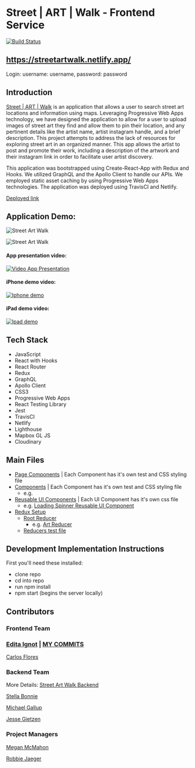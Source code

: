 # Street | ART | Walk - Frontend Service 

[![Build Status](https://travis-ci.org/StreetArtMap/streetArtMap.svg?branch=master)](https://travis-ci.org/StreetArtMap/streetArtMap)

## https://streetartwalk.netlify.app/ 
Login: username: username, password: password

## Introduction

[Street | ART | Walk](https://streetartwalk.netlify.app/ ) is an application that allows a user to search street art locations and information using maps. Leveraging Progressive Web Apps technology, we have designed the application to allow for a user to upload images of street art they find and allow them to pin their location, and any pertinent details like the artist name, artist instagram handle, and a brief description. This project attempts to address the lack of resources for exploring street art in an organized manner. This app allows the artist to post and promote their work, including a description of the artwork and their instagram link in order to facilitate user artist discovery. 

This application was bootstrapped using Create-React-App with Redux and Hooks. We utilized GraphQL and the Apollo Client to handle our APIs. We employed static asset caching by using Progressive Web Apps technologies. The application was deployed using TravisCI and Netlify. 

[Deployed link](https://streetartwalk.netlify.app/)

## Application Demo: 
![Street Art Walk](https://res.cloudinary.com/ds6dxgvxo/image/upload/v1600219353/streetartwalk1_u8uzdd.jpg)

![Street Art Walk](https://res.cloudinary.com/ds6dxgvxo/image/upload/v1600219328/streetartwalk2_pajf7z.jpg)

#### App presentation video:
[![Video App Presentation](https://res.cloudinary.com/ds6dxgvxo/image/upload/v1600546863/Screen_Shot_2020-09-19_at_14.20.04_nilfeq.jpg)](https://vimeo.com/459573196)

#### iPhone demo video:
[![Iphone demo](https://res.cloudinary.com/ds6dxgvxo/image/upload/v1600216366/streetartwalkiphone_hiowh1.jpg)](https://vimeo.com/458368989)

#### iPad demo video:
[![Ipad demo](https://res.cloudinary.com/ds6dxgvxo/image/upload/v1600216366/streetartwalkipad_jpcjdu.jpg)](https://vimeo.com/458365408)

## Tech Stack

- JavaScript
- React with Hooks
- React Router
- Redux
- GraphQL 
- Apollo Client 
- CSS3
- Progressive Web Apps
- React Testing Library
- Jest
- TravisCI
- Netlify 
- Lighthouse 
- Mapbox GL JS
- Cloudinary

## Main Files

- [Page Components](https://github.com/StreetArtMap/streetArtMap/tree/master/src/pages) | Each Component has it's own test and CSS styling file
- [Components](https://github.com/StreetArtMap/streetArtMap/tree/master/src/components) | Each Component has it's own test and CSS styling file
  - e.g.
- [Reusable UI Components](https://github.com/StreetArtMap/streetArtMap/tree/master/src/UIComponents) | Each UI Component has it's own css file
  - e.g. [Loading Spinner Reusable UI Component](https://github.com/StreetArtMap/streetArtMap/tree/master/src/UIComponents/LoadingSpinner)
- [Redux Setup](https://github.com/StreetArtMap/streetArtMap/blob/master/src/index.js)
  - [Root Reducer](https://github.com/StreetArtMap/streetArtMap/blob/master/src/reducers/index.js)
    - e.g. [Art Reducer](https://github.com/StreetArtMap/streetArtMap/blob/master/src/reducers/artsReducer.js)
  - [Reducers test file](https://github.com/StreetArtMap/streetArtMap/blob/master/src/reducers/reducers.test.js)

## Development Implementation Instructions

First you'll need these installed:

- clone repo 
- cd into repo
- run npm install 
- npm start (begins the server locally)

## Contributors <a name="team"></a>

  ### Frontend Team
   ### [Edita Ignot](https://github.com/edignot) | [MY COMMITS](https://github.com/StreetArtMap/streetArtMap/commits/master?author=edignot)

   [Carlos Flores](https://github.com/carflor)

  ### Backend Team

More Details: [Street Art Walk Backend](https://github.com/StreetArtMap/street_art_backend)

   [Stella Bonnie](https://github.com/stellakunzang)

   [Michael Gallup](https://github.com/Gallup93)

   [Jesse Gietzen](https://github.com/elguapogordo)

  ### Project Managers

   [Megan McMahon](https://github.com/memcmahon)

   [Robbie Jaeger](https://github.com/robbiejaeger)

